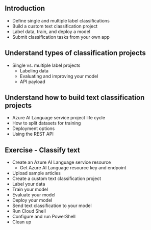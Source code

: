 ## Introduction
  - Define single and multiple label classifications
  - Build a custom text classification project
  - Label data, train, and deploy a model
  - Submit classification tasks from your own app
## Understand types of classification projects
  - Single vs. multiple label projects
    - Labeling data
    - Evaluating and improving your model
    - API payload
## Understand how to build text classification projects
  - Azure AI Language service project life cycle
  - How to split datasets for training
  - Deployment options
  - Using the REST API
## Exercise - Classify text
  - Create an Azure AI Language service resource
    - Get Azure AI Language resource key and endpoint
  - Upload sample articles
  - Create a custom text classification project
  - Label your data
  - Train your model
  - Evaluate your model
  - Deploy your model
  - Send text classification to your model
  - Run Cloud Shell
  - Configure and run PowerShell
  - Clean up